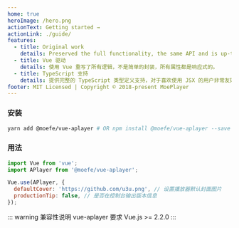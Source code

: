 ```yaml
---
home: true
heroImage: /hero.png
actionText: Getting started →
actionLink: ./guide/
features:
  - title: Original work
    details: Preserved the full functionality, the same API and is up-to-date with the latest version of APlayer.
  - title: Vue 驱动
    details: 使用 Vue 重写了所有逻辑，不是简单的封装，所有属性都是响应式的。
  - title: TypeScript 支持
    details: 提供完整的 TypeScript 类型定义支持，对于喜欢使用 JSX 的用户非常友好。
footer: MIT Licensed | Copyright © 2018-present MoePlayer
---
```


### 安装

```bash
yarn add @moefe/vue-aplayer # OR npm install @moefe/vue-aplayer --save
```

### 用法

```js
import Vue from 'vue';
import APlayer from '@moefe/vue-aplayer';

Vue.use(APlayer, {
  defaultCover: 'https://github.com/u3u.png', // 设置播放器默认封面图片
  productionTip: false, // 是否在控制台输出版本信息
});
```

::: warning 兼容性说明
vue-aplayer 要求 Vue.js >= 2.2.0
:::
